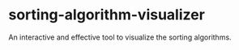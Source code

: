 # sorting-algorithm-visualizer
An interactive and effective tool to visualize the sorting algorithms.
